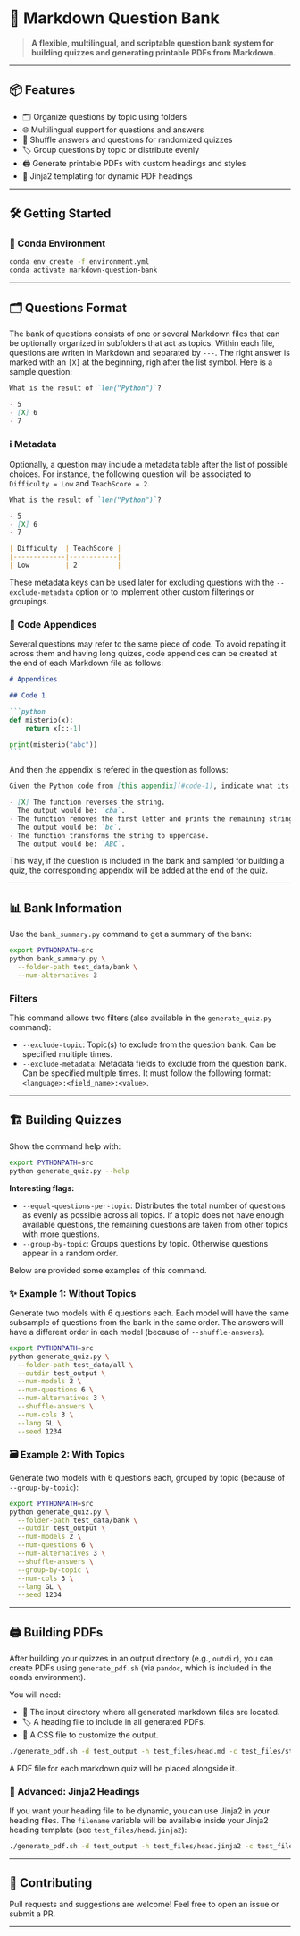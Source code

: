# 📝 Markdown Question Bank

> **A flexible, multilingual, and scriptable question bank system for building quizzes and generating printable PDFs from Markdown.**

---

## 📦 Features

- 🗂️ Organize questions by topic using folders
- 🌐 Multilingual support for questions and answers
- 🔀 Shuffle answers and questions for randomized quizzes
- 🏷️ Group questions by topic or distribute evenly
- 🖨️ Generate printable PDFs with custom headings and styles
- 🧩 Jinja2 templating for dynamic PDF headings

---

## 🛠️ Getting Started

### 🐍 Conda Environment

```sh
conda env create -f environment.yml
conda activate markdown-question-bank
```

---

## 🗂️ Questions Format

The bank of questions consists of one or several Markdown files that can be optionally organized in subfolders that act as topics. Within each file, questions are writen in Markdown and separated by `---`. The right answer is marked with an `[X]` at the beginning, righ after the list symbol. Here is a sample question:

```markdown
What is the result of `len("Python")`?

- 5
- [X] 6
- 7
```

### ℹ️ Metadata

Optionally, a question may include a metadata table after the list of possible choices. For instance, the following question will be associated to `Difficulty = Low` and `TeachScore = 2`.
```markdown
What is the result of `len("Python")`?

- 5
- [X] 6
- 7

| Difficulty  | TeachScore |
|-------------|------------|
| Low         | 2          |
```
These metadata keys can be used later for excluding questions with the `--exclude-metadata` option or to implement other custom filterings or groupings.

### 📄 Code Appendices

Several questions may refer to the same piece of code. To avoid repating it across them and having long quizes, code appendices can be created at the end of each Markdown file as follows:

````markdown
# Appendices

## Code 1

```python
def misterio(x):
    return x[::-1]

print(misterio("abc"))
```
````

And then the appendix is refered in the question as follows:
```markdown
Given the Python code from [this appendix](#code-1), indicate what its behavior and console output would be:

- [X] The function reverses the string.
  The output would be: `cba`.
- The function removes the first letter and prints the remaining string.
  The output would be: `bc`.
- The function transforms the string to uppercase.
  The output would be: `ABC`.
```

This way, if the question is included in the bank and sampled for building a quiz, the corresponding appendix will be added at the end of the quiz.

---

## 📊 Bank Information

Use the `bank_summary.py` command to get a summary of the bank:

```sh
export PYTHONPATH=src
python bank_summary.py \
  --folder-path test_data/bank \
  --num-alternatives 3
```

### Filters

This command allows two filters (also available in the `generate_quiz.py` command):

- `--exclude-topic`: Topic(s) to exclude from the question bank. Can be specified multiple times.
- `--exclude-metadata`: Metadata fields to exclude from the question bank. Can be specified multiple times. It must follow the following format: `<language>:<field_name>:<value>`.

---

## 🏗️ Building Quizzes

Show the command help with: 

```sh
export PYTHONPATH=src
python generate_quiz.py --help
```

**Interesting flags:**
- `--equal-questions-per-topic`: Distributes the total number of questions as evenly as possible across all topics. If a topic does not have enough available questions, the remaining questions are taken from other topics with more questions.
- `--group-by-topic`: Groups questions by topic. Otherwise questions appear in a random order.

Below are provided some examples of this command.

### ✨ Example 1: Without Topics

Generate two models with 6 questions each. Each model will have the same subsample of questions from the bank in the same order. The answers will have a different order in each model (because of `--shuffle-answers`).

```sh
export PYTHONPATH=src
python generate_quiz.py \
  --folder-path test_data/all \
  --outdir test_output \
  --num-models 2 \
  --num-questions 6 \
  --num-alternatives 3 \
  --shuffle-answers \
  --num-cols 3 \
  --lang GL \
  --seed 1234
```

### 🗃️ Example 2: With Topics

Generate two models with 6 questions each, grouped by topic (because of `--group-by-topic`):

```sh
export PYTHONPATH=src
python generate_quiz.py \
  --folder-path test_data/bank \
  --outdir test_output \
  --num-models 2 \
  --num-questions 6 \
  --num-alternatives 3 \
  --shuffle-answers \
  --group-by-topic \
  --num-cols 3 \
  --lang GL \
  --seed 1234
```

---

## 🖨️ Building PDFs

After building your quizzes in an output directory (e.g., `outdir`), you can create PDFs using `generate_pdf.sh` (via `pandoc`, which is included in the conda environment). 

You will need:
- 📁 The input directory where all generated markdown files are located.
- 🏷️ A heading file to include in all generated PDFs.
- 🎨 A CSS file to customize the output.

```sh
./generate_pdf.sh -d test_output -h test_files/head.md -c test_files/style.css
```

A PDF file for each markdown quiz will be placed alongside it.

### 🧪 Advanced: Jinja2 Headings

If you want your heading file to be dynamic, you can use Jinja2 in your heading files. The `filename` variable will be available inside your Jinja2 heading template (see `test_files/head.jinja2`):

```sh
./generate_pdf.sh -d test_output -h test_files/head.jinja2 -c test_files/style.css
```

---

## 🤝 Contributing

Pull requests and suggestions are welcome! Feel free to open an issue or submit a PR.

---
